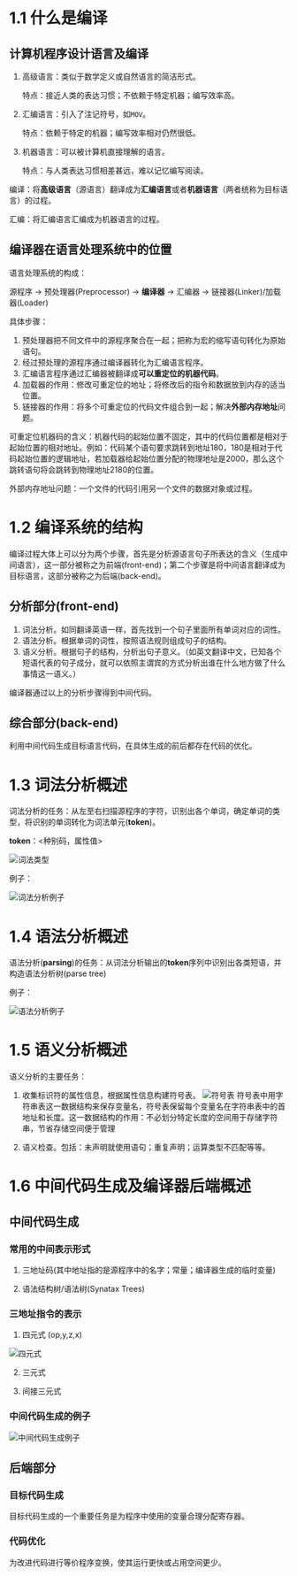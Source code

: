 # 1.1 什么是编译

## 计算机程序设计语言及编译

1. 高级语言：类似于数学定义或自然语言的简洁形式。

    特点：接近人类的表达习惯；不依赖于特定机器；编写效率高。

2. 汇编语言：引入了注记符号，如`MOV`。

    特点：依赖于特定的机器；编写效率相对仍然很低。

3. 机器语言：可以被计算机直接理解的语言。
    
    特点：与人类表达习惯相差甚远，难以记忆编写阅读。  

编译：将**高级语言**（源语言）翻译成为**汇编语言**或者**机器语言**（两者统称为目标语言）的过程。

汇编：将汇编语言汇编成为机器语言的过程。

## 编译器在语言处理系统中的位置

语言处理系统的构成：

源程序 -> 预处理器(Preprocessor) -> **编译器** -> 汇编器 -> 链接器(Linker)/加载器(Loader)

具体步骤：

1. 预处理器把不同文件中的源程序聚合在一起；把称为宏的缩写语句转化为原始语句。
2. 经过预处理的源程序通过编译器转化为汇编语言程序。
3. 汇编语言程序通过汇编器被翻译成**可以重定位的机器代码**。
4. 加载器的作用：修改可重定位的地址；将修改后的指令和数据放到内存的适当位置。
5. 链接器的作用：将多个可重定位的代码文件组合到一起；解决**外部内存地址**问题。

可重定位机器码的含义：机器代码的起始位置不固定，其中的代码位置都是相对于起始位置的相对地址。例如：代码某个语句要求跳转到地址180，180是相对于代码起始位置的逻辑地址，若加载器给起始位置分配的物理地址是2000，那么这个跳转语句将会跳转到物理地址2180的位置。

外部内存地址问题：一个文件的代码引用另一个文件的数据对象或过程。

# 1.2 编译系统的结构

编译过程大体上可以分为两个步骤，首先是分析源语言句子所表达的含义（生成中间语言），这一部分被称之为前端(front-end)；第二个步骤是将中间语言翻译成为目标语言，这部分被称之为后端(back-end)。

## 分析部分(front-end)

1. 词法分析。如同翻译英语一样，首先找到一个句子里面所有单词对应的词性。
2. 语法分析。根据单词的词性，按照语法规则组成句子的结构。
3. 语义分析。根据句子的结构，分析出句子意义。（如英文翻译中文，已知各个短语代表的句子成分，就可以依照主谓宾的方式分析出谁在什么地方做了什么事情这一语义。）

编译器通过以上的分析步骤得到中间代码。

## 综合部分(back-end)

利用中间代码生成目标语言代码，在具体生成的前后都存在代码的优化。

# 1.3 词法分析概述

词法分析的任务：从左至右扫描源程序的字符，识别出各个单词，确定单词的类型，将识别的单词转化为词法单元(**token**)。

**token**：<种别码，属性值>

![词法类型](./词法类型.png)

例子：

![词法分析例子](./词法分析例子.png)

# 1.4 语法分析概述

语法分析(**parsing**)的任务：从词法分析输出的**token**序列中识别出各类短语，并构造语法分析树(parse tree)

例子：

![语法分析例子](./语法分析例子.png)

# 1.5 语义分析概述

语义分析的主要任务：

1. 收集标识符的属性信息，根据属性信息构建符号表。
![符号表](./符号表.png)
符号表中用字符串表这一数据结构来保存变量名，符号表保留每个变量名在字符串表中的首地址和长度。这一数据结构的作用：不必划分特定长度的空间用于存储字符串，节省存储空间便于管理

2. 语义检查。包括：未声明就使用语句；重复声明；运算类型不匹配等等。

# 1.6 中间代码生成及编译器后端概述

## 中间代码生成

### 常用的中间表示形式

1. 三地址码(其中地址指的是源程序中的名字；常量；编译器生成的临时变量)

2. 语法结构树/语法树(Synatax Trees)

### 三地址指令的表示

1. 四元式 (op,y,z,x)

![四元式](./四元式.png)

2. 三元式

3. 间接三元式

### 中间代码生成的例子

![中间代码生成例子](./中间代码生成例子.png)

## 后端部分

### 目标代码生成

目标代码生成的一个重要任务是为程序中使用的变量合理分配寄存器。

### 代码优化

为改进代码进行等价程序变换，使其运行更快或占用空间更少。

